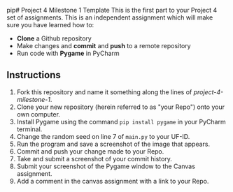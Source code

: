 pip# Project 4 Milestone 1 Template
This is the first part to your Project 4 set of assignments. This is an independent assignment which will make sure you have learned how to:
- **Clone** a Github repository
- Make changes and **commit** and **push** to a remote repository
- Run code with **Pygame** in PyCharm

## Instructions
1. Fork this repository and name it something along the lines of *project-4-milestone-1*.
2. Clone your new repository (herein referred to as "your Repo") onto your own computer.
3. Install Pygame using the command `pip install pygame` in your PyCharm terminal.
4. Change the random seed on line 7 of `main.py` to your UF-ID.
5. Run the program and save a screenshot of the image that appears.
6. Commit and push your change made to your Repo.
7. Take and submit a screenshot of your commit history.
8. Submit your screenshot of the Pygame window to the Canvas assignment.
9. Add a comment in the canvas assignment with a link to your Repo.
